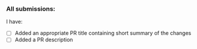 ### All submissions:

I have:

* [ ] Added an appropriate PR title containing short summary of the changes
* [ ] Added a PR description
